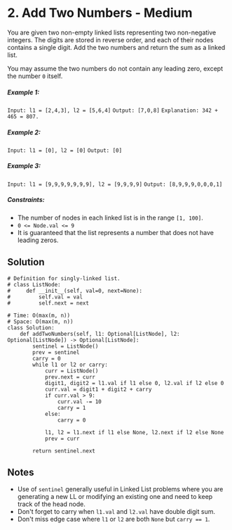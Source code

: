 # 2. Add Two Numbers - Medium

You are given two non-empty linked lists representing two non-negative integers. The digits are stored in reverse order, and each of their nodes contains a single digit. Add the two numbers and return the sum as a linked list.

You may assume the two numbers do not contain any leading zero, except the number `0` itself.

 

##### Example 1:

`Input: l1 = [2,4,3], l2 = [5,6,4]`
`Output: [7,0,8]`
`Explanation: 342 + 465 = 807.`

##### Example 2:

`Input: l1 = [0], l2 = [0]`
`Output: [0]`

##### Example 3:

`Input: l1 = [9,9,9,9,9,9,9], l2 = [9,9,9,9]`
`Output: [8,9,9,9,0,0,0,1]`

 

##### Constraints:

- The number of nodes in each linked list is in the range `[1, 100]`.
- `0 <= Node.val <= 9`
- It is guaranteed that the list represents a number that does not have leading zeros.

## Solution
```
# Definition for singly-linked list.
# class ListNode:
#     def __init__(self, val=0, next=None):
#         self.val = val
#         self.next = next

# Time: O(max(m, n))
# Space: O(max(m, n))
class Solution:
    def addTwoNumbers(self, l1: Optional[ListNode], l2: Optional[ListNode]) -> Optional[ListNode]:
        sentinel = ListNode()
        prev = sentinel
        carry = 0
        while l1 or l2 or carry:
            curr = ListNode()
            prev.next = curr
            digit1, digit2 = l1.val if l1 else 0, l2.val if l2 else 0
            curr.val = digit1 + digit2 + carry
            if curr.val > 9:
                curr.val -= 10
                carry = 1
            else:
                carry = 0
            
            l1, l2 = l1.next if l1 else None, l2.next if l2 else None
            prev = curr
        
        return sentinel.next
```

## Notes
- Use of `sentinel` generally useful in Linked List problems where you are generating a new LL or modifying an existing one and need to keep track of the head node.
- Don't forget to carry when `l1.val` and `l2.val` have double digit sum.
- Don't miss edge case where `l1` or `l2` are both `None` but `carry == 1`.